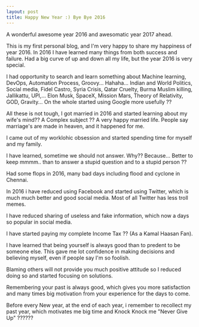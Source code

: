 ```yaml
---
layout: post
title: Happy New Year :) Bye Bye 2016
---
```


A wonderful awesome year 2016 and awesomatic year 2017 ahead.

This is my first personal blog, and I'm very happy to share my happiness of year 2016. In 2016 I have learned many things from both success and failure. Had a big curve of up and down all my life, but the year 2016 is very special.

I had opportunity to search and learn something about Machine learning, DevOps, Automation Process, Groovy... Hahaha... Indian and World Politics, Social media, Fidel Castro, Syria Crisis, Qatar Cruelty, Burma Muslim killing, Jallikattu, UPI,... Elon Musk, SpaceX, Mission Mars, Theory of Relativity, GOD, Gravity... On the whole started using Google more usefully ??

All these is not tough, I got married in 2016 and started learning about my wife's mind?? A Complex subject ?? A very happy married life. People say marriage's are made in heaven, and it happened for me.

I came out of my worklohic obsession and started spending time for myself and my family.

I have learned, sometime we should not answer. Why?? Because... Better to keep mmmm.. than to answer a stupid question and to a stupid person ??

Had some flops in 2016, many bad days including flood and cyclone in Chennai.

In 2016 i have reduced using Facebook and started using Twitter, which is much much better and good social media. Most of all Twitter has less troll memes.

I have reduced sharing of useless and fake information, which now a days so popular in social media.

I have started paying my complete Income Tax ?? (As a Kamal Haasan Fan).

I have learned that being yourself is always good than to predent to be someone else. This gave me lot confidence in making decisions and believing myself, even if people say I'm so foolish.

Blaming others will not provide you much positive attitude so I reduced doing so and started focusing on solutions.

Remembering your past is always good, which gives you more satisfaction and many times big motivation from your experience for the days to come.

Before every New year, at the end of each year, i remember to recollect my past year, which motivates me big time and Knock Knock me "Never Give Up" ??????